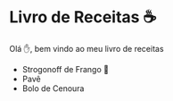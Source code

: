 # Livro de Receitas ☕ 

  Olá ✋, bem vindo ao meu livro de receitas 
  
  - Strogonoff de Frango 🐔
  - Pavê
  - Bolo de Cenoura

